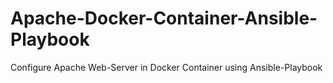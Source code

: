 # Apache-Docker-Container-Ansible-Playbook
Configure Apache Web-Server in Docker Container using Ansible-Playbook

